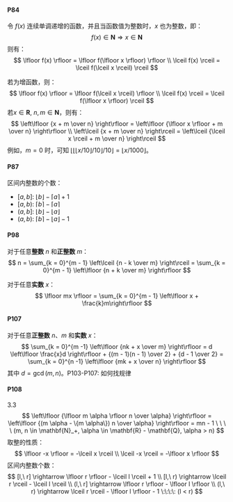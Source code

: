 #### P84

令 $f(x)$ 连续单调递增的函数，并且当函数值为整数时，$x$ 也为整数，即：
$$
f(x) \in \mathbf{N} \Rightarrow x \in \mathbf{N}
$$
则有：
$$
\lfloor f(x) \rfloor = \lfloor f(\lfloor x \rfloor) \rfloor \\
\lceil f(x) \rceil = \lceil f(\lceil x \rceil) \rceil
$$

若为增函数，则：
$$
\lfloor f(x) \rfloor = \lfloor f(\lceil x \rceil) \rfloor \\
\lceil f(x) \rceil = \lceil f(\lfloor x \rfloor) \rceil
$$
若$x \in \mathbf{R},~n,m \in \mathbf{N}$，则有：
$$
\left\lfloor {x + m \over n} \right\rfloor = \left\lfloor {\lfloor x \rfloor + m \over n} \right\rfloor \\
\left\lceil {x + m \over n} \right\rceil = \left\lceil {\lceil x \rceil + m \over n} \right\rceil
$$
例如，$m = 0$ 时，可知 $\lfloor \lfloor \lfloor x / 10 \rfloor / 10 \rfloor / 10 \rfloor = \lfloor x / 1000 \rfloor$。

#### P87

区间内整数的个数：

*   $[a,b]$: $\lfloor b \rfloor - \lceil a \rceil + 1$
*   $[a,b)$: $\lceil b \rceil - \lceil a \rceil$
*   $(a,b]$: $\lfloor b \rfloor - \lfloor a \rfloor$
*   $(a,b)$: $\lceil b \rceil - \lfloor a \rfloor - 1$

#### P98

对于任意**整数** $n$ 和**正整数** $m$：
$$
n = \sum_{k = 0}^{m - 1} \left\lceil {n - k \over m} \right\rceil = \sum_{k = 0}^{m - 1} \left\lfloor {n + k \over m} \right\rfloor
$$

对于任意**实数** $x$：
$$
\lfloor mx \rfloor = \sum_{k = 0}^{m - 1} \left\lfloor x + \frac{k}m\right\rfloor
$$

#### P107

对于任意**正整数** $n$、$m$ 和**实数** $x$：
$$
\sum_{k = 0}^{m -1} \left\lfloor {nk + x \over m} \right\rfloor = d \left\lfloor \frac{x}d \right\rfloor + {(m - 1)(n - 1) \over 2} + {d - 1 \over 2} = \sum_{k = 0}^{n -1} \left\lfloor {mk + x \over n} \right\rfloor
$$
其中 $d = \gcd(m, n)$。P103-P107: 如何找规律

#### P108

3.3
$$
\left\lfloor {\lfloor m \alpha \rfloor n \over \alpha} \right\rfloor = \left\lfloor {(m \alpha - \{m \alpha\}) n \over \alpha} \right\rfloor = mn - 1  \ \ \ \   (m, n \in \mathbf{N}_+, \alpha \in \mathbf{R} - \mathbf{Q}, \alpha > n)
$$
取整的性质：
$$
\lfloor -x \rfloor = -\lceil x \rceil \\
\lceil -x \rceil = -\lfloor x \rfloor
$$
区间内整数个数：
$$
[l,\ r] \rightarrow \lfloor r \rfloor - \lceil l \rceil + 1 \\
[l,\ r) \rightarrow \lceil r \rceil - \lceil l \rceil \\
(l,\ r] \rightarrow \lfloor r \rfloor - \lfloor l \rfloor \\
(l,\ r) \rightarrow \lceil r \rceil - \lfloor l \rfloor - 1 \:\:\:\:  (l < r)
$$
